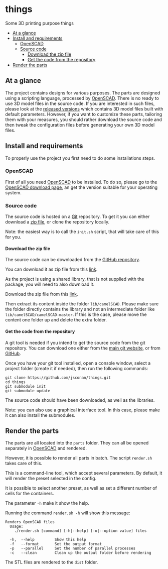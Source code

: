 # things

Some 3D printing purpose things

<!-- vscode-markdown-toc -->

-   [At a glance](#Ataglance)
-   [Install and requirements](#Installandrequirements)
    -   [OpenSCAD](#OpenSCAD)
    -   [Source code](#Sourcecode)
        -   [Download the zip file](#Downloadthezipfile)
        -   [Get the code from the repository](#Getthecodefromtherepository)
-   [Render the parts](#Rendertheparts)

<!-- vscode-markdown-toc-config
	numbering=false
	autoSave=true
	/vscode-markdown-toc-config -->
<!-- /vscode-markdown-toc -->

## <a name='Ataglance'></a>At a glance

The project contains designs for various purposes. The parts are designed using a scripting language, processed by [OpenSCAD](https://openscad.org/about.html). There is no ready to use 3D model files in the source code. If you are interested in such files, please look at the [released versions](https://github.com/jsconan/things/releases) which contains 3D model files built with default parameters. However, if you want to customize these parts, tailoring them with your measures, you should rather download the source code and then tweak the configuration files before generating your own 3D model files.

## <a name='Installandrequirements'></a>Install and requirements

To properly use the project you first need to do some installations steps.

### <a name='OpenSCAD'></a>OpenSCAD

First of all you need [OpenSCAD](https://openscad.org/) to be installed. To do so, please go to the [OpenSCAD download page](https://openscad.org/downloads.html), an get the version suitable for your operating system.

### <a name='Sourcecode'></a>Source code

The source code is hosted on a [Git](https://git-scm.com/) repository. To get it you can either download a [zip file](https://github.com/jsconan/things/archive/refs/heads/main.zip), or clone the repository locally.

Note: the easiest way is to call the `init.sh` script, that will take care of this for you.

#### <a name='Downloadthezipfile'></a>Download the zip file

The source code can be downloaded from the [GitHub repository](https://github.com/jsconan/things).

You can download it as zip file from this [link](https://github.com/jsconan/things/archive/refs/heads/main.zip).

As the project is using a shared library, that is not supplied with the package, you will need to also download it.

Download the zip file from this [link](https://github.com/jsconan/camelSCAD/archive/refs/heads/main.zip).

Then extract its content inside the folder `lib/camelSCAD`. Please make sure the folder directly contains the library and not an intermediate folder like `lib/camelSCAD/camelSCAD-master`. If this is the case, please move the content one folder up and delete the extra folder.

#### <a name='Getthecodefromtherepository'></a>Get the code from the repository

A git tool is needed if you intend to get the source code from the git repository. You can download one either from the [main git website](https://git-scm.com/downloads), or from [GitHub](https://docs.github.com/en/github-cli).

Once you have your git tool installed, open a console window, select a project folder (create it if needed), then run the following commands:

```
git clone https://github.com/jsconan/things.git
cd things
git submodule init
git submodule update
```

The source code should have been downloaded, as well as the libraries.

Note: you can also use a graphical interface tool. In this case, please make it can also install the submodules.

## <a name='Rendertheparts'></a>Render the parts

The parts are all located into the `parts` folder. They can all be opened separately in [OpenSCAD](https://openscad.org/) and rendered.

However, it is possible to render all parts in batch. The script `render.sh` takes care of this.

This is a command-line tool, which accept several parameters. By default, it will render the preset selected in the config.

It is possible to select another preset, as well as set a different number of cells for the containers.

The parameter `-h` make it show the help.

Running the command `render.sh -h` will show this message:

```
Renders OpenSCAD files
  Usage:
	./render.sh [command] [-h|--help] [-o|--option value] files

  -h,  --help         Show this help
  -f   --format       Set the output format
  -p   --parallel     Set the number of parallel processes
  -c   --clean        Clean up the output folder before rendering
```

The STL files are rendered to the `dist` folder.
